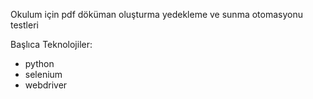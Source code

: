 Okulum için pdf döküman oluşturma yedekleme ve sunma otomasyonu testleri

Başlıca Teknolojiler:

- python
- selenium
- webdriver
